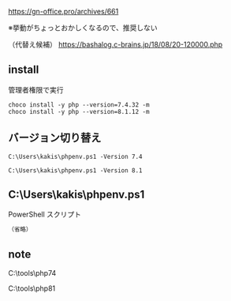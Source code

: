 https://gn-office.pro/archives/661

※挙動がちょっとおかしくなるので、推奨しない

（代替え候補）
https://bashalog.c-brains.jp/18/08/20-120000.php


## install
管理者権限で実行
```
choco install -y php --version=7.4.32 -m
choco install -y php --version=8.1.12 -m
```


## バージョン切り替え
```
C:\Users\kakis\phpenv.ps1 -Version 7.4

C:\Users\kakis\phpenv.ps1 -Version 8.1
```



## C:\Users\kakis\phpenv.ps1
PowerShell スクリプト
```ps
（省略）
```


## note
C:\tools\php74

C:\tools\php81



